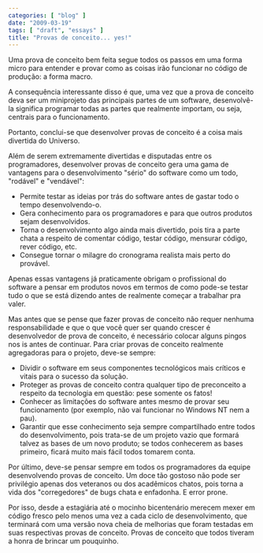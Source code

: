 ```yaml
---
categories: [ "blog" ]
date: "2009-03-19"
tags: [ "draft", "essays" ]
title: "Provas de conceito... yes!"
---
```

Uma prova de conceito bem feita segue todos os passos em uma forma
micro para entender e provar como as coisas irão funcionar no código
de produção: a forma macro.

A consequência interessante disso é que, uma vez que a prova de
conceito deva ser um miniprojeto das principais partes de um software,
desenvolvê-la significa programar todas as partes que realmente importam,
ou seja, centrais para o funcionamento.

Portanto, conclui-se que desenvolver provas de conceito é a coisa mais
divertida do Universo.

Além de serem extremamente divertidas e disputadas entre os
programadores, desenvolver provas de conceito gera uma gama de vantagens
para o desenvolvimento "sério" do software como um todo, "rodável" e
"vendável":

	
  * Permite testar as ideias por trás do software antes de gastar todo
  o tempo desenvolvendo-o.
  * Gera conhecimento para os programadores e para que outros produtos
  sejam desenvolvidos.
  * Torna o desenvolvimento algo ainda mais divertido, pois tira a parte
  chata a respeito de comentar código, testar código, mensurar código,
  rever código, etc.
  * Consegue tornar o milagre do cronograma realista mais perto do
  provável.

Apenas essas vantagens já praticamente obrigam o profissional do software
a pensar em produtos novos em termos de como pode-se testar tudo o que
se está dizendo antes de realmente começar a trabalhar pra valer.

Mas antes que se pense que fazer provas de conceito não requer
nenhuma responsabilidade e que o que você quer ser quando crescer
é desenvolvedor de prova de conceito, é necessário colocar alguns
pingos nos is antes de continuar. Para criar provas de conceito realmente
agregadoras para o projeto, deve-se sempre:

	
  * Dividir o software em seus componentes tecnológicos mais críticos
  e vitais para o sucesso da solução.
  * Proteger as provas de conceito contra qualquer tipo de preconceito
  a respeito da tecnologia em questão: pese somente os fatos!
  * Conhecer as limitações do software antes mesmo de provar seu
  funcionamento (por exemplo, não vai funcionar no Windows NT nem a
  pau).
  * Garantir que esse conhecimento seja sempre compartilhado entre todos
  do desenvolvimento, pois trata-se de um projeto vazio que formará
  talvez as bases de um novo produto; se todos conhecerem as bases
  primeiro, ficará muito mais fácil todos tomarem conta.

Por último, deve-se pensar sempre em todos os programadores da equipe
desenvolvendo provas de conceito. Um doce tão gostoso não pode ser
privilégio apenas dos veteranos ou dos acadêmicos chatos, pois torna
a vida dos "corregedores" de bugs chata e enfadonha. E error prone.

Por isso, desde a estagiária até o mocinho bicentenário merecem mexer
em código fresco pelo menos uma vez a cada ciclo de desenvolvimento,
que terminará com uma versão nova cheia de melhorias que foram testadas
em suas respectivas provas de conceito. Provas de conceito que todos
tiveram a honra de brincar um pouquinho.
